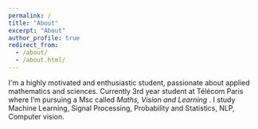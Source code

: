 ```yaml
---
permalink: /
title: "About"
excerpt: "About"
author_profile: true
redirect_from: 
  - /about/
  - /about.html/
---
```


I'm a highly motivated and enthusiastic student, passionate about applied mathematics and sciences. Currently 3rd year student at Télécom Paris where I’m pursuing a Msc called <i> Maths, Vision and Learning </i>. I study Machine Learning, Signal Processing, Probability and Statistics, NLP, Computer vision. 





